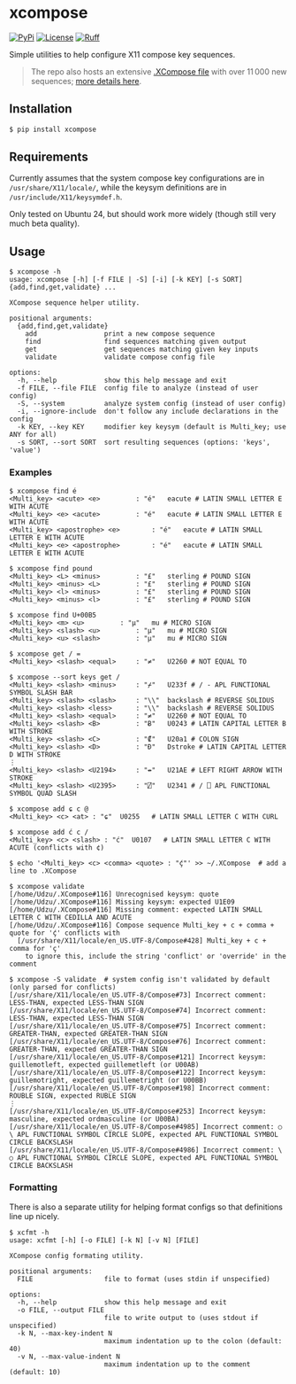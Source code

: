 # xcompose

[![PyPi](https://img.shields.io/pypi/v/xcompose)](https://pypi.python.org/pypi/xcompose)
[![License](https://img.shields.io/pypi/l/xcompose)](LICENSE)
[![Ruff](https://img.shields.io/badge/code%20style-ruff-000000.svg)](https://github.com/astral-sh/ruff)

Simple utilities to help configure X11 compose key sequences.

> The repo also hosts an extensive [.XCompose file](Compose) with over 11 000 new sequences; [more details here](Compose.md).

## Installation

```bash
$ pip install xcompose
```

## Requirements

Currently assumes that the system compose key configurations are in `/usr/share/X11/locale/`, while the keysym definitions are in `/usr/include/X11/keysymdef.h`.

Only tested on Ubuntu 24, but should work more widely (though still very much beta quality).

## Usage

```
$ xcompose -h
usage: xcompose [-h] [-f FILE | -S] [-i] [-k KEY] [-s SORT] {add,find,get,validate} ...

XCompose sequence helper utility.

positional arguments:
  {add,find,get,validate}
    add                 print a new compose sequence
    find                find sequences matching given output
    get                 get sequences matching given key inputs
    validate            validate compose config file

options:
  -h, --help            show this help message and exit
  -f FILE, --file FILE  config file to analyze (instead of user config)
  -S, --system          analyze system config (instead of user config)
  -i, --ignore-include  don't follow any include declarations in the config
  -k KEY, --key KEY     modifier key keysym (default is Multi_key; use ANY for all)
  -s SORT, --sort SORT  sort resulting sequences (options: 'keys', 'value')
```

### Examples
```
$ xcompose find é
<Multi_key> <acute> <e>			: "é"	eacute # LATIN SMALL LETTER E WITH ACUTE
<Multi_key> <e> <acute>			: "é"	eacute # LATIN SMALL LETTER E WITH ACUTE
<Multi_key> <apostrophe> <e>		: "é"	eacute # LATIN SMALL LETTER E WITH ACUTE
<Multi_key> <e> <apostrophe>		: "é"	eacute # LATIN SMALL LETTER E WITH ACUTE

$ xcompose find pound
<Multi_key> <L> <minus>			: "£"	sterling # POUND SIGN
<Multi_key> <minus> <L>			: "£"	sterling # POUND SIGN
<Multi_key> <l> <minus>			: "£"	sterling # POUND SIGN
<Multi_key> <minus> <l>			: "£"	sterling # POUND SIGN

$ xcompose find U+00B5
<Multi_key> <m> <u>			: "µ"	mu # MICRO SIGN
<Multi_key> <slash> <u>			: "µ"	mu # MICRO SIGN
<Multi_key> <u> <slash>			: "µ"	mu # MICRO SIGN

$ xcompose get / =
<Multi_key> <slash> <equal>		: "≠"	U2260 # NOT EQUAL TO

$ xcompose --sort keys get /
<Multi_key> <slash> <minus>		: "⌿"	U233f # / - APL FUNCTIONAL SYMBOL SLASH BAR
<Multi_key> <slash> <slash>		: "\\"	backslash # REVERSE SOLIDUS
<Multi_key> <slash> <less>		: "\\"	backslash # REVERSE SOLIDUS
<Multi_key> <slash> <equal>		: "≠"	U2260 # NOT EQUAL TO
<Multi_key> <slash> <B>			: "Ƀ"	U0243 # LATIN CAPITAL LETTER B WITH STROKE
<Multi_key> <slash> <C>			: "₡"	U20a1 # COLON SIGN
<Multi_key> <slash> <D>			: "Đ"	Dstroke # LATIN CAPITAL LETTER D WITH STROKE
⋮
<Multi_key> <slash> <U2194>		: "↮"	U21AE # LEFT RIGHT ARROW WITH STROKE
<Multi_key> <slash> <U2395>		: "⍁"	U2341 # / ⎕ APL FUNCTIONAL SYMBOL QUAD SLASH

$ xcompose add ɕ c @
<Multi_key> <c> <at> : "ɕ"  U0255   # LATIN SMALL LETTER C WITH CURL

$ xcompose add ć c /
<Multi_key> <c> <slash> : "ć"  U0107   # LATIN SMALL LETTER C WITH ACUTE (conflicts with ¢)

$ echo '<Multi_key> <c> <comma> <quote> : "ḉ"' >> ~/.XCompose  # add a line to .XCompose

$ xcompose validate
[/home/Udzu/.XCompose#116] Unrecognised keysym: quote
[/home/Udzu/.XCompose#116] Missing keysym: expected U1E09
[/home/Udzu/.XCompose#116] Missing comment: expected LATIN SMALL LETTER C WITH CEDILLA AND ACUTE
[/home/Udzu/.XCompose#116] Compose sequence Multi_key + c + comma + quote for 'ḉ' conflicts with 
  [/usr/share/X11/locale/en_US.UTF-8/Compose#428] Multi_key + c + comma for 'ç'
    to ignore this, include the string 'conflict' or 'override' in the comment
    
$ xcompose -S validate  # system config isn't validated by default (only parsed for conflicts)
[/usr/share/X11/locale/en_US.UTF-8/Compose#73] Incorrect comment: LESS-THAN, expected LESS-THAN SIGN
[/usr/share/X11/locale/en_US.UTF-8/Compose#74] Incorrect comment: LESS-THAN, expected LESS-THAN SIGN
[/usr/share/X11/locale/en_US.UTF-8/Compose#75] Incorrect comment: GREATER-THAN, expected GREATER-THAN SIGN
[/usr/share/X11/locale/en_US.UTF-8/Compose#76] Incorrect comment: GREATER-THAN, expected GREATER-THAN SIGN
[/usr/share/X11/locale/en_US.UTF-8/Compose#121] Incorrect keysym: guillemotleft, expected guillemetleft (or U00AB)
[/usr/share/X11/locale/en_US.UTF-8/Compose#122] Incorrect keysym: guillemotright, expected guillemetright (or U00BB)
[/usr/share/X11/locale/en_US.UTF-8/Compose#198] Incorrect comment: ROUBLE SIGN, expected RUBLE SIGN
⋮
[/usr/share/X11/locale/en_US.UTF-8/Compose#253] Incorrect keysym: masculine, expected ordmasculine (or U00BA)
[/usr/share/X11/locale/en_US.UTF-8/Compose#4985] Incorrect comment: ○ \ APL FUNCTIONAL SYMBOL CIRCLE SLOPE, expected APL FUNCTIONAL SYMBOL CIRCLE BACKSLASH
[/usr/share/X11/locale/en_US.UTF-8/Compose#4986] Incorrect comment: \ ○ APL FUNCTIONAL SYMBOL CIRCLE SLOPE, expected APL FUNCTIONAL SYMBOL CIRCLE BACKSLASH
```

### Formatting

There is also a separate utility for helping format configs so that definitions line up nicely.

```
$ xcfmt -h
usage: xcfmt [-h] [-o FILE] [-k N] [-v N] [FILE]

XCompose config formating utility.

positional arguments:
  FILE                  file to format (uses stdin if unspecified)

options:
  -h, --help            show this help message and exit
  -o FILE, --output FILE
                        file to write output to (uses stdout if unspecified)
  -k N, --max-key-indent N
                        maximum indentation up to the colon (default: 40)
  -v N, --max-value-indent N
                        maximum indentation up to the comment (default: 10)
```
